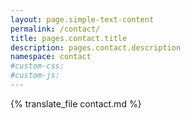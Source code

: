 ```yaml
---
layout: page.simple-text-content
permalink: /contact/
title: pages.contact.title
description: pages.contact.description
namespace: contact
#custom-css:
#custom-js:
---
```


{% translate_file contact.md %}